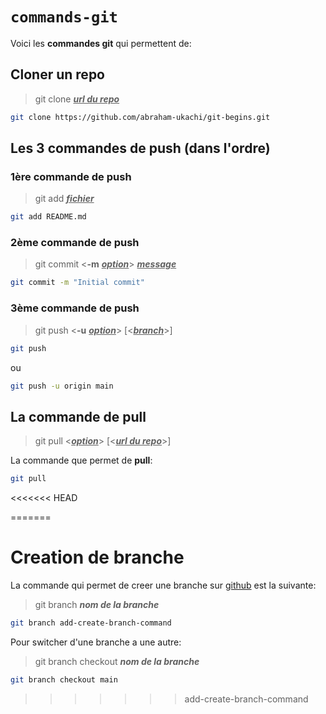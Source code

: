 # `commands-git`

Voici les **commandes git** qui permettent de:

## Cloner un repo
> git clone <u>*__url du repo__*</u>

```sh
git clone https://github.com/abraham-ukachi/git-begins.git
```

## Les 3 commandes de push (dans l'ordre)

### 1ère commande de push
> git add <u>*__fichier__*</u>

```sh
git add README.md
```

### 2ème commande de push
> git commit <**-m** <u>*__option__*</u>> <u>*__message__*</u>

```sh
git commit -m "Initial commit"
```

### 3ème commande de push
> git push <**-u** <u>*__option__*</u>> [<<u>*__branch__*</u>>]

```sh
git push
```
ou 

```sh
git push -u origin main
```

## La commande de pull
> git pull <<u>*__option__*</u>> [<<u>*__url du repo__*</u>>]

La commande que permet de **pull**:

```sh
git pull
```

<<<<<<< HEAD
    
=======
# Creation de branche

La commande qui permet de creer une branche sur [github](https://github.com) est la suivante:

> git branch *__nom de la branche__*

```sh
git branch add-create-branch-command
```    

Pour switcher d'une branche a une autre:

> git branch checkout *__nom de la branche__*

```sh
git branch checkout main
```

>>>>>>> add-create-branch-command
